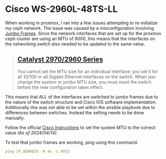 # Cisco WS-2960L-48TS-LL

When working in proxmox, I ran into a few issues attempting to re-initialize my ceph network. The issue was caused by a misconfiguration involving [Jumbo Frames](https://en.wikipedia.org/wiki/Jumbo_frame). Since the network interfaces that are set up for the proxmox ceph cluster are using an MTU of 9000, this means that the interfaces on the networking switch also needed to be updated to the same value.

> ## [Catalyst 2970/2960 Series](https://www.cisco.com/c/en/us/support/docs/switches/catalyst-6000-series-switches/24048-148.html)
>
> You cannot set the MTU size for an individual interface; you set it for all 10/100 or all Gigabit Ethernet interfaces on the switch. When you change the system or jumbo MTU size, you must reset the switch before the new configuration takes effect.

This means that ALL of the interfaces are switched to jumbo frames due to the nature of the switch structure and Cisco IOS software implementation. Additionally this was not able to be set within the ansible playbook due to differences between switches. Instead the setting needs to be done manually.

Follow the official [Cisco Instructions](https://www.cisco.com/c/en/us/td/docs/switches/lan/catalyst2960l/software/15-2_5_e/config-guide/b_1525e_consolidated_2960l_cg/b_1525e_consolidated_2960l_cg_chapter_0110.html) to set the system MTU to the correct value *(As of 2024/04/14)*.

To test that jumbo frames are working, ping using this command:

```yaml
ping IP_ADDRESS -M do -s 8972
```
